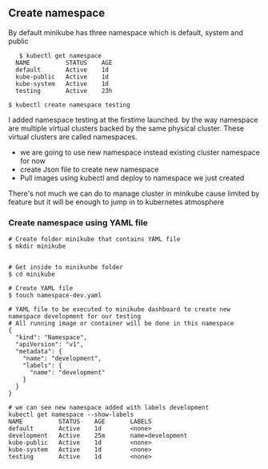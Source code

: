 ## Create namespace


By default minikube has three namespace which is default, system and public
 
       $ kubectl get namespace
      NAME          STATUS    AGE
      default       Active    1d
      kube-public   Active    1d
      kube-system   Active    1d
      testing       Active    23h
      
 ```shell 
 $ kubectl create namespace testing
 ```
 

I added namespace testing at the firstime launched. by the way namespace are multiple virtual clusters backed by the same physical cluster. These virtual clusters are called namespaces.

 * we are going to use new namespace instead existing cluster namespace for now
 * create Json file to create new namespace
 * Pull images using kubectl and deploy to namespace we just created
 
There's not much we can do to manage cluster in minikube cause limited by feature but it will be enough to jump in to kubernetes atmosphere

### Create namespace using YAML file

    
    # Create folder minikube that contains YAML file
    $ mkdir minikube


    # Get inside to minikunbe folder
    $ cd minikube

    # Create YAML file
    $ touch namespace-dev.yaml




```shell
# YAML file to be executed to minikube dashboard to create new namespace development for our testing
# All running image or container will be done in this namespace
{
  "kind": "Namespace",
  "apiVersion": "v1",
  "metadata": {
    "name": "development",
    "labels": {
      "name": "development"
    }
  }
}
```

    # we can see new namespace added with labels development
    kubectl get namespace --show-labels
    NAME          STATUS    AGE       LABELS
    default       Active    1d        <none>
    development   Active    25m       name=development
    kube-public   Active    1d        <none>
    kube-system   Active    1d        <none>
    testing       Active    1d        <none>


